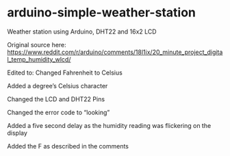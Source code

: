 # arduino-simple-weather-station
Weather station using Arduino, DHT22 and 16x2 LCD

Original source here: 
https://www.reddit.com/r/arduino/comments/18l1ix/20_minute_project_digital_temp_humidity_wlcd/

Edited to:
Changed Fahrenheit to Celsius

Added a degree’s Celsius character

Changed the LCD and DHT22 Pins

Changed the error code to “looking”

Added a five second delay as the humidity reading was flickering on the display

Added the F as described in the comments



